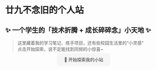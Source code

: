 # 廿九不念旧的个人站  
## ✨ 一个学生的「技术折腾 + 成长碎碎念」小天地 ✨  

<!-- 说明文字 -->
> 这里藏着我的学习笔记、练手项目，还有些校园生活里的“小灵感”  
> 点击开始探索，说不定能找到同频的小惊喜~  


<div align="center">
  <!-- 按钮直接指向目标链接，保留原样式 -->
  <a href="http://nianjiuday.com/#/README" style="text-decoration: none; background: #f5f5f5; color: #333; padding: 12px 24px; border-radius: 8px; font-weight: 500;">
    🚀 开始探索我的小站
  </a>
</div>  